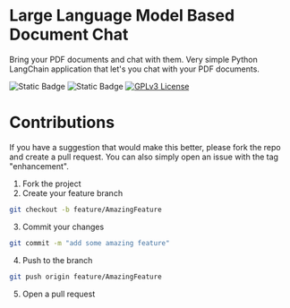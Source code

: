# Large Language Model Based Document Chat

Bring your PDF documents and chat with them. Very simple Python LangChain application that let's you chat with your PDF documents.

![Static Badge](https://img.shields.io/badge/Python-3.11.4-blue)
![Static Badge](https://img.shields.io/badge/Streamlit-1.25.0-blue)
[![GPLv3 License](https://img.shields.io/badge/License-GPL%20v3-yellow.svg)](https://opensource.org/licenses/)

# Contributions

If you have a suggestion that would make this better, please fork the repo and create a pull request. You can also simply open an issue with the tag "enhancement".

1. Fork the project
2. Create your feature branch
```sh
git checkout -b feature/AmazingFeature
```
3. Commit your changes
```sh
git commit -m "add some amazing feature"
```
4. Push to the branch 
```sh
git push origin feature/AmazingFeature
```
5. Open a pull request